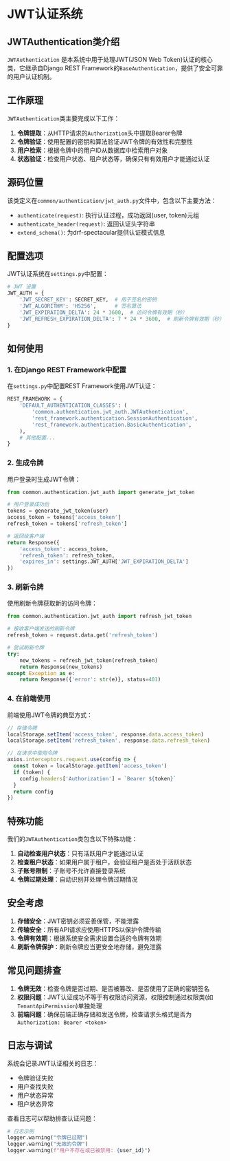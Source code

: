 # JWT认证系统

## JWTAuthentication类介绍

`JWTAuthentication` 是本系统中用于处理JWT(JSON Web Token)认证的核心类，它继承自Django REST Framework的`BaseAuthentication`，提供了安全可靠的用户认证机制。

## 工作原理

`JWTAuthentication`类主要完成以下工作：

1. **令牌提取**：从HTTP请求的`Authorization`头中提取Bearer令牌
2. **令牌验证**：使用配置的密钥和算法验证JWT令牌的有效性和完整性
3. **用户检索**：根据令牌中的用户ID从数据库中检索用户对象
4. **状态验证**：检查用户状态、租户状态等，确保只有有效用户才能通过认证

## 源码位置

该类定义在`common/authentication/jwt_auth.py`文件中，包含以下主要方法：

- `authenticate(request)`: 执行认证过程，成功返回(user, token)元组
- `authenticate_header(request)`: 返回认证头字符串
- `extend_schema()`: 为drf-spectacular提供认证模式信息

## 配置选项

JWT认证系统在`settings.py`中配置：

```python
# JWT 设置
JWT_AUTH = {
    'JWT_SECRET_KEY': SECRET_KEY,  # 用于签名的密钥
    'JWT_ALGORITHM': 'HS256',      # 签名算法
    'JWT_EXPIRATION_DELTA': 24 * 3600,  # 访问令牌有效期（秒）
    'JWT_REFRESH_EXPIRATION_DELTA': 7 * 24 * 3600,  # 刷新令牌有效期（秒）
}
```

## 如何使用

### 1. 在Django REST Framework中配置

在`settings.py`中配置REST Framework使用JWT认证：

```python
REST_FRAMEWORK = {
    'DEFAULT_AUTHENTICATION_CLASSES': (
        'common.authentication.jwt_auth.JWTAuthentication',
        'rest_framework.authentication.SessionAuthentication',
        'rest_framework.authentication.BasicAuthentication',
    ),
    # 其他配置...
}
```

### 2. 生成令牌

用户登录时生成JWT令牌：

```python
from common.authentication.jwt_auth import generate_jwt_token

# 用户登录成功后
tokens = generate_jwt_token(user)
access_token = tokens['access_token']
refresh_token = tokens['refresh_token']

# 返回给客户端
return Response({
    'access_token': access_token,
    'refresh_token': refresh_token,
    'expires_in': settings.JWT_AUTH['JWT_EXPIRATION_DELTA']
})
```

### 3. 刷新令牌

使用刷新令牌获取新的访问令牌：

```python
from common.authentication.jwt_auth import refresh_jwt_token

# 接收客户端发送的刷新令牌
refresh_token = request.data.get('refresh_token')

# 尝试刷新令牌
try:
    new_tokens = refresh_jwt_token(refresh_token)
    return Response(new_tokens)
except Exception as e:
    return Response({'error': str(e)}, status=401)
```

### 4. 在前端使用

前端使用JWT令牌的典型方式：

```javascript
// 存储令牌
localStorage.setItem('access_token', response.data.access_token)
localStorage.setItem('refresh_token', response.data.refresh_token)

// 在请求中使用令牌
axios.interceptors.request.use(config => {
  const token = localStorage.getItem('access_token')
  if (token) {
    config.headers['Authorization'] = `Bearer ${token}`
  }
  return config
})
```

## 特殊功能

我们的`JWTAuthentication`类包含以下特殊功能：

1. **自动检查用户状态**：只有活跃用户才能通过认证
2. **检查租户状态**：如果用户属于租户，会验证租户是否处于活跃状态
3. **子账号限制**：子账号不允许直接登录系统
4. **令牌过期处理**：自动识别并处理令牌过期情况

## 安全考虑

1. **存储安全**：JWT密钥必须妥善保管，不能泄露
2. **传输安全**：所有API请求应使用HTTPS以保护令牌传输
3. **令牌有效期**：根据系统安全需求设置合适的令牌有效期
4. **刷新令牌保护**：刷新令牌应当更安全地存储，避免泄露

## 常见问题排查

1. **令牌无效**：检查令牌是否过期、是否被篡改、是否使用了正确的密钥签名
2. **权限问题**：JWT认证成功不等于有权限访问资源，权限控制通过权限类(如`TenantApiPermission`)单独处理
3. **前端问题**：确保前端正确存储和发送令牌，检查请求头格式是否为`Authorization: Bearer <token>`

## 日志与调试

系统会记录JWT认证相关的日志：

- 令牌验证失败
- 用户查找失败
- 用户状态异常
- 租户状态异常

查看日志可以帮助排查认证问题：

```python
# 日志示例
logger.warning("令牌已过期")
logger.warning("无效的令牌")
logger.warning(f"用户不存在或已被禁用: {user_id}")
``` 